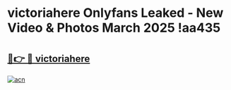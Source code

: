 # victoriahere Onlyfans Leaked - New Video & Photos March 2025 !aa435

# <h2><a href="https://bnok09.iuczelnia.edu.pl?title=victoriahere&ref=aa435">🔗👉 🔴 victoriahere</a></h2>

[![acn](https://github.com/user-attachments/assets/0f9c940e-d8b0-45ae-aac7-cd30a18b3e1c)](https://bnok09.iuczelnia.edu.pl?title=victoriahere&ref=aa435)

